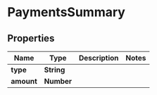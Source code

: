 # PaymentsSummary

## Properties

| Name       | Type       | Description | Notes |
| ---------- | ---------- | ----------- | ----- |
| **type**   | **String** |             |
| **amount** | **Number** |             |
